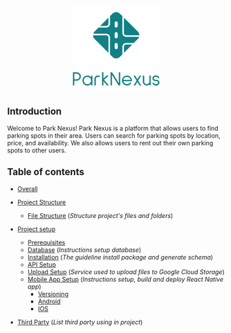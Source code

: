 
<p align='center'>
  <img src='../vertical-logo.png' alt=''  width='200' />
</p>

## Introduction

Welcome to Park Nexus! Park Nexus is a platform that allows users to find parking spots in their area. Users can search for parking spots by location, price, and availability. We also allows users to rent out their own parking spots to other users.

<!-- screenshots -->

## Table of contents

- [Overall](#overall)
- [Project Structure](#project-structure)
  - [File Structure](#file-structure) (_Structure project's files and folders_)
- [Project setup](#project-setup)

  - [Prerequisites](#prerequisites)
  - [Database](#database) (_Instructions setup database_)
  - [Installation](#installation) (_The guideline install package and generate schema_)
  - [API Setup](#api-setup)
  - [Upload Setup](#upload-setup) (_Service used to upload files to Google Cloud Storage_)
  - [Mobile App Setup](#mobile-app-setup) (_Instructions setup, build and deploy React Native app_)
    - [Versioning](#Versioning)
    - [Android](#android)
    - [IOS](#ios)
      
- [Third Party](#third-party) (_List third party using in project_)
